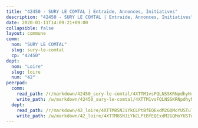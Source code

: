 ```yaml
---
title: "42450 - SURY LE COMTAL | Entraide, Annonces, Initiatives"
description: "42450 - SURY LE COMTAL | Entraide, Annonces, Initiatives"
date: 2020-01-11T14:09:21+09:00
collapsible: false
layout: commune
comm:
  nom: "SURY LE COMTAL"
  slug: sury-le-comtal
  cp: "42450"
dept:
  nom: "Loire"
  slug: loire
  num: "42"
peerpad:
  comm:
    read_path: /r/markdown/42450_sury-le-comtal/4XTTM1vsFQLNSSKRNpdhyNrsBMekS45uPrrRtuag43Cicb1Vt
    write_path: /w/markdown/42450_sury-le-comtal/4XTTM1vsFQLNSSKRNpdhyNrsBMekS45uPrrRtuag43Cicb1Vt-K3TgUiFL1XAHCdSVU7Gsufxio5jVt1qqHdebm4JB87goQ25xbescEn6KsJW8r9ffo9gUd4Wt7GtYPzpAy8vS4T66gq5ndaxecGmxmF5u9tjrU3SyZg25wjeRU8qNTYyqc2bqXpcr
  dept:
    read_path: /r/markdown/42_loire/4XTTM8SNJiYkCLPtBfEQExdM2GQMoYUSTuTytLrQfQVaaYJeW
    write_path: /w/markdown/42_loire/4XTTM8SNJiYkCLPtBfEQExdM2GQMoYUSTuTytLrQfQVaaYJeW-K3TgUi5YJecchkttgL3M6Pu99u8hH2akRrHDb4XXZXATCvGiyzrNbe23fQbzNYiKWDR2re6vQN4Gxv5BQ2dayjGg1AqxtpHRtgi6cm74UeqjVtXM2ZJFa6mvBKTRc4s3X6tJYycN
---
```


